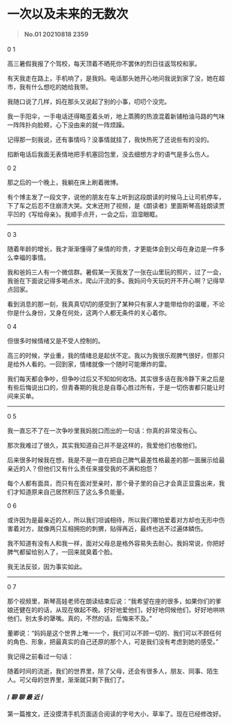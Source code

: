 # 一次以及未来的无数次

>#### No.01 20210818 2359


 0 1

高三暑假我报了个驾校，每天顶着不晒死你不罢休的烈日往返驾校和家。

有天我走在路上，手机响了，是我妈。电话那头她开心地问我说到家了没，她在超市，我有什么想吃的她给我带。

我随口说了几样，妈在那头又说起了别的小事，叨叨个没完。

我一手阳伞，一手电话还得略歪着头听，地上蒸腾的热浪混着新铺柏油马路的气味一阵阵扑向脸颊，心下没由来的就一阵烦躁。

记得那一刻我说，还有事情吗？没事情就挂了，我快热死了还说些有的没的。

掐断电话后我面无表情地把手机塞回包里，没去细想方才的语气是多么伤人。



0 2

那之后的一个晚上，我躺在床上刷着微博。

有个博主发了一段文字，说他的朋友在车上听到这段朗读的时候马上让司机停车，下了车之后忍不住崩溃大哭。文末还附了视频，是《朗读者》里面斯琴高娃朗读贾平凹的《写给母亲》。我顺手点开，一会之后，泪湿眼眶。

---

0 3

随着年龄的增长，我才渐渐懂得了亲情的珍贵，才更能体会到父母在身边是一件多么幸福的事情。

我和爸妈三人有一个微信群。暑假某一天我发了一张在山里玩的照片，过了一会，我爸在下面说记得多喝点水，爬山汗流的多。我妈问今天玩的开不开心啊？记得早点回家。

看到消息的那一刻，我真真切切的感受到了某种只有家人才能带给你的温暖，不论你是什么身份，又身在何处，这两个人都无条件的关心着你。



0 4

但很多时候情绪又是不受人控制的。

高三的时候，学业重，我的情绪总是起伏不定。我以为我很乐观脾气很好，但那只是给外人看的。一回到家，情绪就像一个随时可能爆炸的雷。

我们每天都会争吵，但争吵过后又不知如何收场。其实很多话在我冷静下来之后是有些后悔说出口的，但青春期的我总是自尊心胜过所有，于是一切伤害都只能让时间来买单。

---

0 5

我一直忘不了在一次争吵里我妈脱口而出的一句话：你真的非常没有心。

那次我难过了很久，其实我知道自己并不是这样的，我爱他们也敬他们。

后来很多时候我在想，我是不是一直在把自己脾气最差性格最差的那一面展示给最亲近的人？但他们又有什么责任来接受我的不满和抱怨？

每个人都有面具，而只有在面对至亲时，那个骨子里的自己才会真正显露出来，我们才知道原来自己居然积压了这么多负能量。



0 6

或许因为是最亲近的人，所以我们坦诚相待，所以我们哪怕爱着对方却也无形中伤害着对方，就像两只互相拥抱的刺猬，贴得再近，最终也逃不过遍体鳞伤。

我不知道有没有人和我一样，面对父母总是格外容易失去耐心。我妈常说，你把好脾气都留给别人了，一回来就臭着个脸。

我无法反驳，因为事实如此。

---

0 7

那个视频里，斯琴高娃老师在朗读结束后说：“我希望在座的很多，如果你们的爹娘还健在的的话，从现在做起不晚。好好地爱他们，好好地伺候他们，好好地哄哄他们，别太多的犟嘴。真的，不然的话，后悔来不及。”


董卿说：“妈妈是这个世界上唯一一个，我们可以不顾一切的、我们可以不顾任何的角色、形象，把最真实的自己还原的那个人，可是我们没有考虑到她的感受。”

我记得之前看过一句话：

随着时间的流逝，我们的世界里，除了父母，还会有很多人，朋友、同事、陌生人。可父母的世界里，渐渐就只剩下我们了。


#### / *聊 聊 最 近* /

第一篇推文，还没摸清手机页面适合阅读的字号大小，草率了。现在已经修改好。
